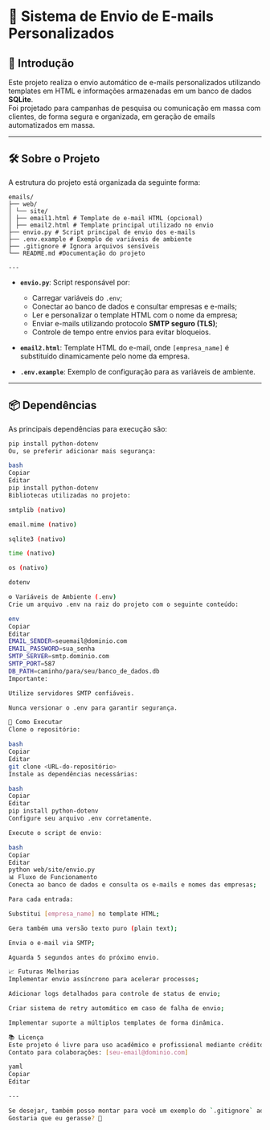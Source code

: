 # 📧 Sistema de Envio de E-mails Personalizados

## 📖 Introdução

Este projeto realiza o envio automático de e-mails personalizados utilizando templates em HTML e informações armazenadas em um banco de dados **SQLite**.  
Foi projetado para campanhas de pesquisa ou comunicação em massa com clientes, de forma segura e organizada, em geração de emails automatizados em massa.

---

## 🛠 Sobre o Projeto

A estrutura do projeto está organizada da seguinte forma:

```brash
emails/ 
├── web/ 
│ └── site/ 
│ ├── email1.html # Template de e-mail HTML (opcional) 
│ ├── email2.html # Template principal utilizado no envio 
├── envio.py # Script principal de envio dos e-mails 
├── .env.example # Exemplo de variáveis de ambiente 
├── .gitignore # Ignora arquivos sensíveis 
└── README.md #Documentação do projeto

---

```
- **`envio.py`**: Script responsável por:
  - Carregar variáveis do `.env`;
  - Conectar ao banco de dados e consultar empresas e e-mails;
  - Ler e personalizar o template HTML com o nome da empresa;
  - Enviar e-mails utilizando protocolo **SMTP seguro (TLS)**;
  - Controle de tempo entre envios para evitar bloqueios.

- **`email2.html`**: Template HTML do e-mail, onde `[empresa_name]` é substituído dinamicamente pelo nome da empresa.

- **`.env.example`**: Exemplo de configuração para as variáveis de ambiente.

---

## 📦 Dependências

As principais dependências para execução são:

```bash
pip install python-dotenv
Ou, se preferir adicionar mais segurança:

bash
Copiar
Editar
pip install python-dotenv
Bibliotecas utilizadas no projeto:

smtplib (nativo)

email.mime (nativo)

sqlite3 (nativo)

time (nativo)

os (nativo)

dotenv

⚙️ Variáveis de Ambiente (.env)
Crie um arquivo .env na raiz do projeto com o seguinte conteúdo:

env
Copiar
Editar
EMAIL_SENDER=seuemail@dominio.com
EMAIL_PASSWORD=sua_senha
SMTP_SERVER=smtp.dominio.com
SMTP_PORT=587
DB_PATH=caminho/para/seu/banco_de_dados.db
Importante:

Utilize servidores SMTP confiáveis.

Nunca versionar o .env para garantir segurança.

🚀 Como Executar
Clone o repositório:

bash
Copiar
Editar
git clone <URL-do-repositório>
Instale as dependências necessárias:

bash
Copiar
Editar
pip install python-dotenv
Configure seu arquivo .env corretamente.

Execute o script de envio:

bash
Copiar
Editar
python web/site/envio.py
📊 Fluxo de Funcionamento
Conecta ao banco de dados e consulta os e-mails e nomes das empresas;

Para cada entrada:

Substitui [empresa_name] no template HTML;

Gera também uma versão texto puro (plain text);

Envia o e-mail via SMTP;

Aguarda 5 segundos antes do próximo envio.

📈 Futuras Melhorias
Implementar envio assíncrono para acelerar processos;

Adicionar logs detalhados para controle de status de envio;

Criar sistema de retry automático em caso de falha de envio;

Implementar suporte a múltiplos templates de forma dinâmica.

📚 Licença
Este projeto é livre para uso acadêmico e profissional mediante créditos à autoria.
Contato para colaborações: [seu-email@dominio.com]

yaml
Copiar
Editar

---

Se desejar, também posso montar para você um exemplo do `.gitignore` adaptado para proteger o `.env` e o banco de dados.  
Gostaria que eu gerasse? 📄